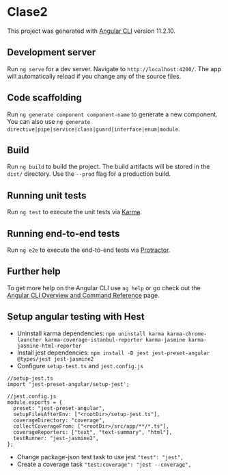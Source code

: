 # Clase2

This project was generated with [Angular CLI](https://github.com/angular/angular-cli) version 11.2.10.

## Development server

Run `ng serve` for a dev server. Navigate to `http://localhost:4200/`. The app will automatically reload if you change any of the source files.

## Code scaffolding

Run `ng generate component component-name` to generate a new component. You can also use `ng generate directive|pipe|service|class|guard|interface|enum|module`.

## Build

Run `ng build` to build the project. The build artifacts will be stored in the `dist/` directory. Use the `--prod` flag for a production build.

## Running unit tests

Run `ng test` to execute the unit tests via [Karma](https://karma-runner.github.io).

## Running end-to-end tests

Run `ng e2e` to execute the end-to-end tests via [Protractor](http://www.protractortest.org/).

## Further help

To get more help on the Angular CLI use `ng help` or go check out the [Angular CLI Overview and Command Reference](https://angular.io/cli) page.

## Setup angular testing with Hest

- Uninstall karma dependencies:
  `npm uninstall karma karma-chrome-launcher karma-coverage-istanbul-reporter karma-jasmine karma-jasmine-html-reporter`
- Install jest dependencies:
  `npm install -D jest jest-preset-angular @types/jest jest-jasmine2`
- Configure `setup-test.ts` and `jest.config.js`

```
//setup-jest.ts
import 'jest-preset-angular/setup-jest';

//jest.config.js
module.exports = {
  preset: "jest-preset-angular",
  setupFilesAfterEnv: ["<rootDir>/setup-jest.ts"],
  coverageDirectory: "coverage",
  collectCoverageFrom: ["<rootDir>/src/app/**/*.ts"],
  coverageReporters: ["text", "text-summary", "html"],
  testRunner: "jest-jasmine2",
};
```

- Change package-json test task to use jest
  `"test": "jest",`
- Create a coverage task
  `"test:coverage": "jest --coverage",`
